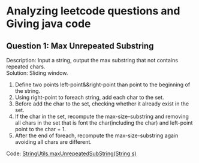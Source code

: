 Analyzing leetcode questions and Giving java code
=========================================
Question 1: Max Unrepeated Substring
---------------------

Description: Input a string, output the max substring that not contains repeated chars. <br/>
Solution: Sliding window.  <br/>
1. Define two points left-point&&right-point than point to the beginning of the string.
2. Using right-point to foreach string, add each char to the set.
3. Before add the char to the set, checking whether it already exist in the set.
4. If the char in the set, recompute the max-size-substring and removing all chars in the set that is font the char(including the char) and left-point point to the char + 1.
5. After the end of foreach, recompute the max-size-substring again avoiding all chars are different.

Code: [StringUtils.maxUnrepeatedSubString(String s)](/src/main/java/name/zicat/leetcode/string/StringUtils.java#L16)